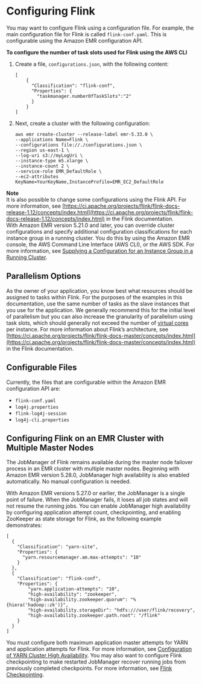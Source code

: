 # Configuring Flink<a name="flink-configure"></a>

You may want to configure Flink using a configuration file\. For example, the main configuration file for Flink is called `flink-conf.yaml`\. This is configurable using the Amazon EMR configuration API\.

**To configure the number of task slots used for Flink using the AWS CLI**

1. Create a file, `configurations.json`, with the following content:

   ```
   [
       {
         "Classification": "flink-conf",
         "Properties": {
           "taskmanager.numberOfTaskSlots":"2"
         }
       }
   ]
   ```

1. Next, create a cluster with the following configuration:

   ```
   aws emr create-cluster --release-label emr-5.33.0 \
   --applications Name=Flink \
   --configurations file://./configurations.json \
   --region us-east-1 \
   --log-uri s3://myLogUri \
   --instance-type m5.xlarge \
   --instance-count 2 \
   --service-role EMR_DefaultRole \ 
   --ec2-attributes KeyName=YourKeyName,InstanceProfile=EMR_EC2_DefaultRole
   ```

**Note**  
It is also possible to change some configurations using the Flink API\. For more information, see [https://ci.apache.org/projects/flink/flink-docs-release-1.12/concepts/index.html](https://ci.apache.org/projects/flink/flink-docs-release-1.12/concepts/index.html) in the Flink documentation\.  
With Amazon EMR version 5\.21\.0 and later, you can override cluster configurations and specify additional configuration classifications for each instance group in a running cluster\. You do this by using the Amazon EMR console, the AWS Command Line Interface \(AWS CLI\), or the AWS SDK\. For more information, see [Supplying a Configuration for an Instance Group in a Running Cluster](https://docs.aws.amazon.com/emr/latest/ReleaseGuide/emr-configure-apps-running-cluster.html)\.

## Parallelism Options<a name="flink-parallelism"></a>

As the owner of your application, you know best what resources should be assigned to tasks within Flink\. For the purposes of the examples in this documentation, use the same number of tasks as the slave instances that you use for the application\. We generally recommend this for the initial level of parallelism but you can also increase the granularity of parallelism using task slots, which should generally not exceed the number of [virtual cores](https://aws.amazon.com/ec2/virtualcores/) per instance\. For more information about Flink’s architecture, see [https://ci.apache.org/projects/flink/flink-docs-master/concepts/index.html](https://ci.apache.org/projects/flink/flink-docs-master/concepts/index.html) in the Flink documentation\.

## Configurable Files<a name="flink-configurable-files"></a>

Currently, the files that are configurable within the Amazon EMR configuration API are:
+ `flink-conf.yaml`
+ `log4j.properties`
+ `flink-log4j-session`
+ `log4j-cli.properties`

## Configuring Flink on an EMR Cluster with Multiple Master Nodes<a name="flink-multi-master"></a>

The JobManager of Flink remains available during the master node failover process in an EMR cluster with multiple master nodes\. Beginning with Amazon EMR version 5\.28\.0, JobManager high availability is also enabled automatically\. No manual configuration is needed\.

With Amazon EMR versions 5\.27\.0 or earlier, the JobManager is a single point of failure\. When the JobManager fails, it loses all job states and will not resume the running jobs\. You can enable JobManager high availability by configuring application attempt count, checkpointing, and enabling ZooKeeper as state storage for Flink, as the following example demonstrates:

```
[
  {
    "Classification": "yarn-site",
    "Properties": {
      "yarn.resourcemanager.am.max-attempts": "10"
    }
  },
  {
    "Classification": "flink-conf",
    "Properties": {
        "yarn.application-attempts": "10",
        "high-availability": "zookeeper",
        "high-availability.zookeeper.quorum": "%{hiera('hadoop::zk')}",
        "high-availability.storageDir": "hdfs:///user/flink/recovery",
        "high-availability.zookeeper.path.root": "/flink"
    }
  }
]
```

You must configure both maximum application master attempts for YARN and application attempts for Flink\. For more information, see [Configuration of YARN Cluster High Availability](https://ci.apache.org/projects/flink/flink-docs-release-1.8/ops/jobmanager_high_availability.html#maximum-application-master-attempts-yarn-sitexml)\. You may also want to configure Flink checkpointing to make restarted JobManager recover running jobs from previously completed checkpoints\. For more information, see [Flink Checkpointing](https://ci.apache.org/projects/flink/flink-docs-release-1.8/dev/stream/state/checkpointing.html)\.